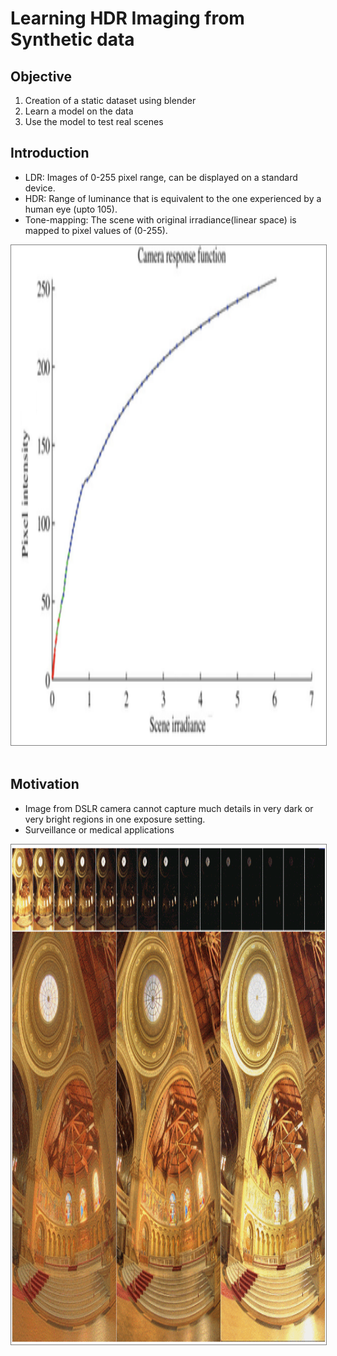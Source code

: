 # Learning HDR Imaging from Synthetic data


## Objective

1.  Creation of a static dataset using blender
2.  Learn a model on the data
3.  Use the model to test real scenes

## Introduction

  *  LDR: Images of 0-255 pixel range, can be displayed on a standard device.
  *  HDR: Range of luminance that is equivalent to the one experienced by a human eye (upto 105).
  *  Tone-mapping: The scene with original irradiance(linear space) is mapped to pixel values of (0-255).
  
<img style="border: 1px solid grey" src="images/1.png" alt="image segmentation vs semantic segmentation" width="600" height="800"/>
<br />
<br />

## Motivation

  *  Image from DSLR camera cannot capture much details in very dark or very bright regions in one exposure setting.
  *  Surveillance or medical applications
  
<img style="border: 1px solid grey" src="images/2.png" alt="image segmentation vs semantic segmentation" width="600" height="800"/>
<br />
<br />
